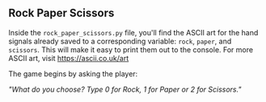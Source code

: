 ## Rock Paper Scissors

Inside the `rock_paper_scissors.py` file, you'll find the ASCII art for the hand signals already saved to a corresponding variable: `rock`, `paper`, and `scissors`. This will make it easy to print them out to the console. For more ASCII art, visit https://ascii.co.uk/art

The game begins by asking the player:

*"What do you choose? Type 0 for Rock, 1 for Paper or 2 for Scissors."*
